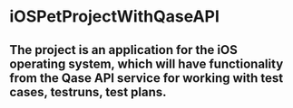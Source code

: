 # iOSPetProjectWithQaseAPI

## The project is an application for the iOS operating system, which will have functionality from the Qase API service for working with test cases, testruns, test plans.
